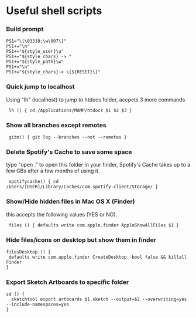 # Useful shell scripts


### Build prompt

```
PS1="\[\033]0;\w\007\]"
PS1+="\n" 
PS1+="${style_user}\u" 
PS1+="${style_chars} -> " 
PS1+="${style_path}\w" 
PS1+="\n" 
PS1+="${style_chars}-> \[${RESET}\]" 
```

### Quick jump to localhost

Using "lh" (localhost) to jump to htdocs folder, accpets 3 more commands

`
lh () {
        cd /Applications/MAMP/htdocs $1 $2 $3
}`

### Show all branches except remotes 

`
gitm() {
        git log --branches --not --remotes
}`


### Delete Spotify's Cache to save some space

type "open ." to open this folder in your finder, Spotify's Cache takes up to a few GBs after a few months of using it.

`
spotifycache() {
 cd /Users/[USER]/Library/Caches/com.spotify.client/Storage/
}`

 

### Show/Hide hidden files in Mac OS X (Finder)

this accepts the following values (YES or NO). 

`
files () {
 defaults write com.apple.finder AppleShowAllFiles $1
}`


### Hide files/icons on desktop but show them in finder


```
filesDesktop () {
 defaults write com.apple.finder CreateDesktop -bool false && killall Finder
}
```

### Export Sketch Artboards to specific folder


```
sd () {
  sketchtool export artboards $1.sketch --output=$2 --overwriting=yes --include-namespaces=yes
}

